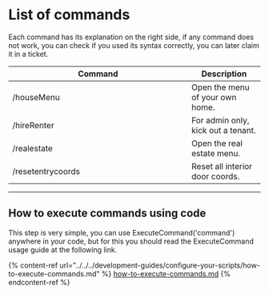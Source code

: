 # List of commands

Each command has its explanation on the right side, if any command does not work, you can check if you used its syntax correctly, you can later claim it in a ticket.

<table><thead><tr><th width="342">Command</th><th>Description</th></tr></thead><tbody><tr><td>/houseMenu</td><td>Open the menu of your own home.</td></tr><tr><td>/hireRenter</td><td>For admin only, kick out a tenant.</td></tr><tr><td>/realestate</td><td>Open the real estate menu.</td></tr><tr><td>/resetentrycoords</td><td>Reset all interior door coords.</td></tr></tbody></table>

***

## How to execute commands using code

This step is very simple, you can use ExecuteCommand('command') anywhere in your code, but for this you should read the ExecuteCommand usage guide at the following link.

{% content-ref url="../../../development-guides/configure-your-scripts/how-to-execute-commands.md" %}
[how-to-execute-commands.md](../../../development-guides/configure-your-scripts/how-to-execute-commands.md)
{% endcontent-ref %}
